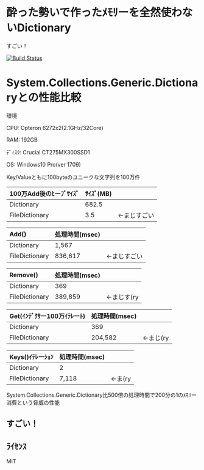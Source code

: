 # 酔った勢いで作ったﾒﾓﾘーを全然使わないDictionary
すごい！

[![Build Status](https://travis-ci.org/sazae657/FileDictionary.svg?branch=master)](https://travis-ci.org/sazae657/FileDictionary)


# System.Collections.Generic.Dictionaryとの性能比較

環境

CPU: Opteron 6272x2(2.1GHz/32Core)

RAM: 192GB

ﾃﾞｨｽｸ: Crucial CT275MX300SSD1

OS: Windows10 Pro(ver 1709)

Key/Valueともに100byteのユニークな文字列を100万件


|100万Add後のﾋーﾌﾟｻｲｽﾞ|ｻｲｽﾞ(MB)||
|:---|:---|:---|
|Dictionary|682.5||
|FileDictionary|3.5|←まじすごい|


|Add()|処理時間(msec)||
|:---|:---|:---|
|Dictionary|1,567||
|FileDictionary|836,617|←まじすごい|


|Remove()|処理時間(msec)||
|:---|:---|:---|
|Dictionary|369||
|FileDictionary|389,859|←まじす(ry|


|Get(ｲﾝﾃﾞｸｻー100万ｲﾃﾚーﾄ)|処理時間(msec)||
|:---|:---|:---|
|Dictionary|369||
|FileDictionary|204,582|←まじ(ry|


|Keys()ｲﾃﾚーｼｮﾝ|処理時間(msec)||
|:---|:---|:---|
|Dictionary|2||
|FileDictionary|7,118|←ま(ry|

System.Collections.Generic.Dictionary比500倍の処理時間で200分の1のﾒﾓﾘー消費という脅威の性能
## すごい！

## ﾗｲｾﾝｽ
MIT